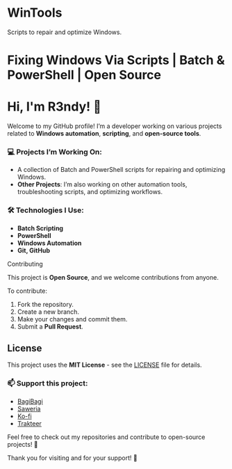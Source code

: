 # WinTools
Scripts to repair and optimize Windows.

# Fixing Windows Via Scripts | Batch & PowerShell | Open Source

# Hi, I'm R3ndy! 👋

Welcome to my GitHub profile! I’m a developer working on various projects related to **Windows automation**, **scripting**, and **open-source tools**.

### 💻 Projects I’m Working On:
- A collection of Batch and PowerShell scripts for repairing and optimizing Windows.
- **Other Projects**: I’m also working on other automation tools, troubleshooting scripts, and optimizing workflows.

### 🛠️ Technologies I Use:
- **Batch Scripting**
- **PowerShell**
- **Windows Automation**
- **Git, GitHub**

 Contributing

This project is **Open Source**, and we welcome contributions from anyone.

To contribute:
1. Fork the repository.
2. Create a new branch.
3. Make your changes and commit them.
4. Submit a **Pull Request**.

## License

This project uses the **MIT License** - see the [LICENSE](LICENSE) file for details.

### 📫 Support this project:
- [BagiBagi](https://bagibagi.co/r3ndy)
- [Saweria](https://saweria.co/r3ndy)
- [Ko-fi](https://ko-fi.com/r3ndy)
- [Trakteer](https://trakteer.id/r3ndy)

Feel free to check out my repositories and contribute to open-source projects! 🚀

Thank you for visiting and for your support! 🙏
